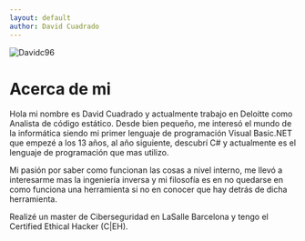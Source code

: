```yaml
---
layout: default
author: David Cuadrado
---
```


![Davidc96](https://avatars.githubusercontent.com/u/4979202?v=4)

# Acerca de mi
Hola mi nombre es David Cuadrado y actualmente trabajo en Deloitte como Analista de código estático.
Desde bien pequeño, me interesó el mundo de la informática siendo mi primer lenguaje de programación Visual Basic.NET que empezé a los 13 años, al año siguiente, descubrí C# y actualmente es el lenguaje de programación que mas utilizo.

Mi pasión por saber como funcionan las cosas a nivel interno, me llevó a interesarme mas la ingeniería inversa y mi filosofía es en no quedarse en como funciona una herramienta si no en conocer que hay detrás de dicha herramienta.

Realizé un master de Ciberseguridad en LaSalle Barcelona y tengo el Certified Ethical Hacker (C|EH).
